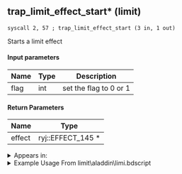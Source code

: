 ## trap_limit_effect_start* (limit)

`syscall 2, 57 ; trap_limit_effect_start (3 in, 1 out)`

Starts a limit effect

#### Input parameters
| Name | Type | Description
|------|------|------------
| flag   | int   | set the flag to 0 or 1


#### Return Parameters
| Name | Type
|------|-----
| effect   | ryj::EFFECT_145 *   


<details>
	<summary>Appears in:</summary>
| filename | Entity (obj)
|----------|-------------
| limit\aladdin\limi.bdscript       |           
| limit\donald\limi.bdscript       |           
| limit\donald2\limi.bdscript       |           
| limit\donald2_wi\limi.bdscript       |           
| limit\donald_wi\limi.bdscript       |           
| limit\goofy2\limi.bdscript       |           
| limit\goofy2_wi\limi.bdscript       |           
| limit\mulan\limi.bdscript       |           
| limit\riku\limi.bdscript       |           
| limit\simba\limi.bdscript       |           
| limit\tron\limi.bdscript       |           
| obj\B_EX170_LAST\b_ex.bdscript       | ((B) Xemnas (Final))          
| obj\B_EX170_LAST_LV99\b_ex.bdscript       | ((B99) Xemnas (Final) (Limit Cut The World of Nothing)?)          
| obj\B_EX390\b_ex.bdscript       | ((B) Hooded Roxas)          
| obj\B_EX420\b_ex.bdscript       | ((B) Lingering Will)          
| obj\M_EX350_02\m_ex.bdscript       | ((M) Mushroom 2 (EX))          
| obj\M_EX680\m_ex.bdscript       | ((M) Devastator)          
| obj\M_EX680_HB\m_ex.bdscript       | ((M) Reckless)          
| obj\M_EX920\m_ex.bdscript       | ((M) Sniper)          
| obj\P_EH000\p_eh.bdscript       | ((P) Riku)          
| obj\P_EH000_LAST\p_eh.bdscript       | ((P) Riku (final battle))          
| obj\P_EX020\p_ex.bdscript       | ((P) Donald)          
| obj\P_EX020_NM\p_ex.bdscript       | ((P) Donald (NM))          
| obj\P_EX020_TR\p_ex.bdscript       | ((P) Donald (TR))          
| obj\P_EX020_XM\p_ex.bdscript       | ((P) Donald (XM))          
| obj\P_EX350\p_ex.bdscript       | ((P) Chicken Little)          
| obj\P_LK020\p_lk.bdscript       | ((P) Donald (LK))          
| obj\P_NM000\p_nm.bdscript       | ((P) Jack Skellington)          
| obj\P_NM000_SANTA\p_nm.bdscript       | ((P) Jack Skellington (XM))          
| obj\P_WI020\p_ex.bdscript       | ((P) Donald (WI))          

</details>

<details>
	<summary>Example Usage From limit\aladdin\limi.bdscript</summary>
```
L3079:
 pushFromPSpVal 4
 gosub 12, L3189
 gosub 12, L3400
 pushImmf 94
 gosub 12, L3378
 pushFromPSp 16
 pushImmf 1
 gosub 12, L1889
 pushFromPSpVal 4
 pushFromFSp 0
 pushImm 80
 add 
 syscall 1, 148 ; trap_obj_set_pos (2 in, 0 out)
 pushFromPSpVal 4
 pushImmf 500
 pushImm 1
 syscall 1, 220 ; trap_obj_move_to_space (3 in, 0 out)
 pushFromPSpVal 4
 gosub 12, L3499
 pushFromPSpVal 4
 pushFromFSp 0
 gosub 12, L2954
 memcpyToSp 16, 32
 pushFromPSp 32
 syscall 1, 148 ; trap_obj_set_pos (2 in, 0 out)
 pushFromPSpVal 4
 syscall 1, 74 ; trap_obj_idle (1 in, 0 out)
 pushFromPSpVal 4
 pushFromFSp 0
 fetchValue 0
 pushImm 1
 pushImm 1
 syscall 2, 57 ; trap_limit_effect_start (3 in, 1 out)
 pushImmf 3600
 gosub 12, L3536
 pushFromFSp 0
 gosub 12, L3659
 pushImmf 60
 gosub 12, L3378
 pushFromFSp 0
 gosub 12, L3670
 pushImmf 20
 gosub 12, L3378
 pushFromFSp 0
 gosub 12, L3681
 halt 
 gosub 12, L3406
 gosub 12, L3414
 pushFromPSpVal 20
 gosub 12, L5024
 ret
```
</details>

